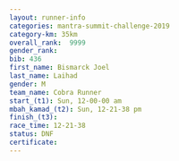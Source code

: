 ```yaml
---
layout: runner-info 
categories: mantra-summit-challenge-2019 
category-km: 35km 
overall_rank:  9999
gender_rank: 
bib: 436
first_name: Bismarck Joel
last_name: Laihad
gender: M
team_name: Cobra Runner
start_(t1): Sun, 12-00-00 am
mbah_kamad_(t2): Sun, 12-21-38 pm
finish_(t3): 
race_time: 12-21-38
status: DNF
certificate: 
---
```

